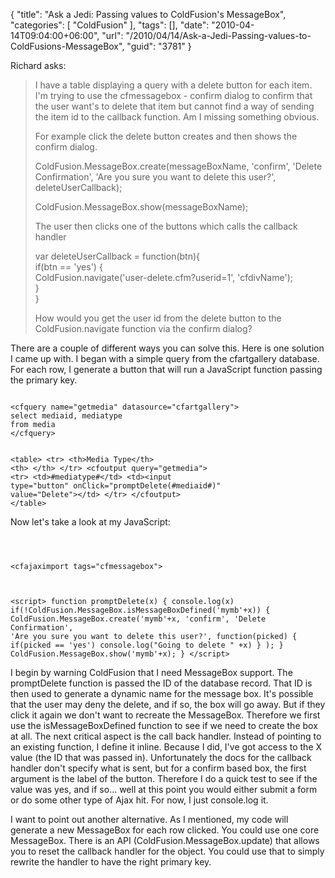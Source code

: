 {
	"title": "Ask a Jedi: Passing values to ColdFusion's MessageBox",
	"categories": [
		"ColdFusion"
	],
	"tags": [],
	"date": "2010-04-14T09:04:00+06:00",
	"url": "/2010/04/14/Ask-a-Jedi-Passing-values-to-ColdFusions-MessageBox",
	"guid": "3781"
}

Richard asks:
<p>
<blockquote>
I have a table displaying a query with a delete button for each item. I'm trying to use the cfmessagebox - confirm dialog to confirm that the user want's to delete that item but cannot find a way of sending the item id to the callback function. Am I missing something obvious.
<p/>
For example click the delete button creates and then shows the confirm dialog.
<p/>
ColdFusion.MessageBox.create(messageBoxName, 'confirm', 'Delete Confirmation', 'Are you sure you want to delete this user?', deleteUserCallback);
<p/>
ColdFusion.MessageBox.show(messageBoxName);
<p/>
The user then clicks one of the buttons which calls the callback handler
<p/>
var deleteUserCallback = function(btn){<br/>
       if(btn == 'yes') {<br/>
             ColdFusion.navigate('user-delete.cfm?userid=1', 'cfdivName');<br/>
       }<br/>
}<br/>
<p/>
How would you get the user id from the delete button to the ColdFusion.navigate function via the confirm dialog?
</blockquote>
<p/>
<!--more-->
There are a couple of different ways you can solve this. Here is one solution I came up with. I began with a simple query from the cfartgallery database. For each row, I generate a button that will run a JavaScript function passing the primary key.
<p>
<code>
&lt;cfquery name="getmedia" datasource="cfartgallery"&gt;
select mediaid, mediatype
from media
&lt;/cfquery&gt;

&lt;table&gt;
	&lt;tr&gt;
		&lt;th&gt;Media Type&lt;/th&gt;
		&lt;th&gt; &lt;/th&gt;
	&lt;/tr&gt;
	&lt;cfoutput query="getmedia"&gt;
	&lt;tr&gt;
		&lt;td&gt;#mediatype#&lt;/td&gt;
		&lt;td&gt;&lt;input type="button" onClick="promptDelete(#mediaid#)" value="Delete"&gt;&lt;/td&gt;
	&lt;/tr&gt;
	&lt;/cfoutput&gt;
&lt;/table&gt;
</code>
<p>
Now let's take a look at my JavaScript:
<p>
<code>

&lt;cfajaximport tags="cfmessagebox"&gt;

&lt;script&gt;
function promptDelete(x) {
	console.log(x)
	if(!ColdFusion.MessageBox.isMessageBoxDefined('mymb'+x)) {
		ColdFusion.MessageBox.create('mymb'+x, 'confirm', 'Delete Confirmation', 'Are you sure you want to delete this user?', 
			function(picked) { 
				if(picked == 'yes') console.log("Going to delete " +x) 
			}
			);
	}
	ColdFusion.MessageBox.show('mymb'+x);
}
&lt;/script&gt;
</code>
<p>
I begin by warning ColdFusion that I need MessageBox support. The promptDelete function is passed the ID of the database record. That ID is then used to generate a dynamic name for the message box. It's possible that the user may deny the delete, and if so, the box will go away. But if they click it again we don't want to recreate the MessageBox. Therefore we first use the isMessageBoxDefined function to see if we need to create the box at all. The next critical aspect is the call back handler. Instead of pointing to an existing function, I define it inline. Because I did, I've got access to the X value (the ID that was passed in). Unfortunately the docs for the callback handler don't specify what is sent, but for a confirm based box, the first argument is the label of the button. Therefore I do a quick test to see if the value was yes, and if so... well at this point you would either submit a form or do some other type of Ajax hit. For now, I just console.log it.
<p>
I want to point out another alternative. As I mentioned, my code will generate a new MessageBox for each row clicked. You could use one core MessageBox. There is an API (ColdFusion.MessageBox.update) that allows you to reset the callback handler for the object. You could use that to simply rewrite the handler to have the right primary key.